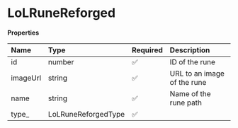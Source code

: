 # LoLRuneReforged

**Properties**

| Name     | Type                | Required | Description                 |
| :------- | :------------------ | :------- | :-------------------------- |
| id       | number              | ✅       | ID of the rune              |
| imageUrl | string              | ✅       | URL to an image of the rune |
| name     | string              | ✅       | Name of the rune path       |
| type\_   | LoLRuneReforgedType | ✅       |                             |
